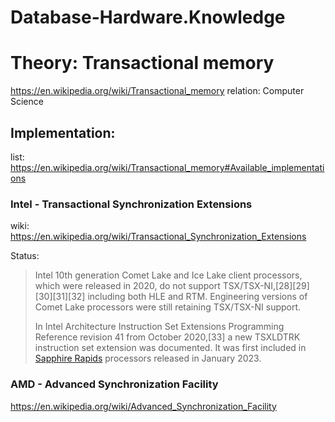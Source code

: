 # Database-Hardware.Knowledge

# Theory: Transactional memory
https://en.wikipedia.org/wiki/Transactional_memory
relation: Computer Science


## Implementation:
list: https://en.wikipedia.org/wiki/Transactional_memory#Available_implementations

### Intel - Transactional Synchronization Extensions
wiki: https://en.wikipedia.org/wiki/Transactional_Synchronization_Extensions

Status:
> Intel 10th generation Comet Lake and Ice Lake client processors, which were released in 2020, do not support TSX/TSX-NI,[28][29][30][31][32] including both HLE and RTM. Engineering versions of Comet Lake processors were still retaining TSX/TSX-NI support.
>
>In Intel Architecture Instruction Set Extensions Programming Reference revision 41 from October 2020,[33] a new TSXLDTRK instruction set extension was documented. It was first included in [Sapphire Rapids](https://en.wikipedia.org/wiki/Sapphire_Rapids) processors released in January 2023.

### AMD - Advanced Synchronization Facility
https://en.wikipedia.org/wiki/Advanced_Synchronization_Facility

